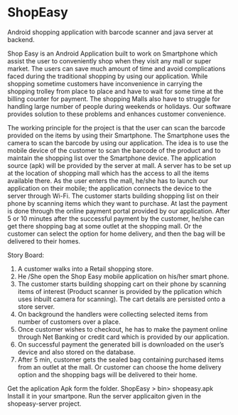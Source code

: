 # ShopEasy
Android shopping application with barcode scanner and java server at backend.

Shop Easy is an Android Application built to work on Smartphone which assist the user to conveniently shop when they visit 
any mall or super market. The users can save much amount of time and avoid complications faced during the traditional shopping 
by using our application.
While shopping sometime customers have inconvenience in carrying the shopping trolley from place to place and have to wait for 
some time at the billing counter for payment. The shopping Malls also have to struggle for handling large number of people during 
weekends or holidays. Our software provides solution to these problems and enhances customer convenience.

The working principle for the project is that the user can scan the barcode provided on the items by using their Smartphone. 
The Smartphone uses the camera to scan the barcode by using our application.
The idea is to use the mobile device of the customer to scan the barcode of the product and to maintain the shopping list over the
Smartphone device. The application source (apk) will be provided by the server at mall.
A server has to be set up at the location of shopping mall which has the access to all the items available there. As the user enters 
the mall, he/she has to launch our application on their mobile; the application connects the device to the server through Wi-Fi. The 
customer starts building shopping list on their phone by scanning items which they want to purchase. At last the payment is done through
the online payment portal provided by our application.
After 5 or 10 minutes after the successful payment by the customer, he/she can get there shopping bag at some outlet at the shopping mall.
Or the customer can select the option for home delivery, and then the bag will be delivered to their homes.

Story Board:
1) A customer walks into a Retail shopping store.
2) He /She open the Shop Easy mobile application on his/her smart phone.
3) The customer starts building shopping cart on their phone by scanning items of interest (Product scanner is provided by the 
pplication which uses inbuilt camera for scanning). The cart details are persisted onto a store server.
4) On background the handlers were collecting selected items from number of customers over a place.
5) Once customer wishes to checkout, he has to make the payment online through Net Banking or credit card which is provided by our 
application.
6) On successful payment the generated bill is downloaded on the user’s device and also stored on the database.
7) After 5 min, customer gets the sealed bag containing purchased items from an outlet at the mall. Or customer can choose the home 
delivery option and the shopping bags will be delivered to their home.


Get the aplication Apk form the folder.
ShopEasy > bin> shopeasy.apk
Install it in your smartpone. Run the server applicaiton given in the shopeasy-server project.
